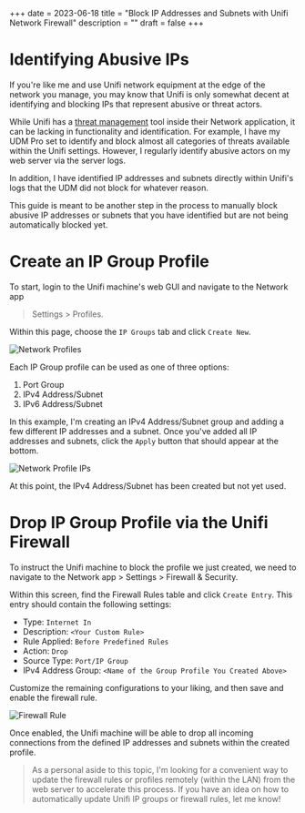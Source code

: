 +++
date = 2023-06-18
title = "Block IP Addresses and Subnets with Unifi Network Firewall"
description = ""
draft = false
+++

# Identifying Abusive IPs

If you're like me and use Unifi network equipment at the edge of the network
you manage, you may know that Unifi is only somewhat decent at identifying and
blocking IPs that represent abusive or threat actors.

While Unifi has a [threat
management](https://help.ui.com/hc/en-us/articles/360006893234-UniFi-Gateway-Threat-Management)
tool inside their Network application, it can be lacking in functionality and
identification. For example, I have my UDM Pro set to identify and block almost
all categories of threats available within the Unifi settings. However, I
regularly identify abusive actors on my web server via the server logs.

In addition, I have identified IP addresses and subnets directly within Unifi's
logs that the UDM did not block for whatever reason.

This guide is meant to be another step in the process to manually block abusive
IP addresses or subnets that you have identified but are not being automatically
blocked yet.

# Create an IP Group Profile

To start, login to the Unifi machine's web GUI and navigate to the Network app
> Settings > Profiles.

Within this page, choose the `IP Groups` tab and click `Create New`.

![Network
Profiles](https://img.cleberg.net/blog/20230618-unifi-ip-blocklist/unifi_profiles.png)

Each IP Group profile can be used as one of three options:

1. Port Group
2. IPv4 Address/Subnet
3. IPv6 Address/Subnet

In this example, I'm creating an IPv4 Address/Subnet group and adding a few
different IP addresses and a subnet. Once you've added all IP addresses and
subnets, click the `Apply` button that should appear at the bottom.

![Network Profile
IPs](https://img.cleberg.net/blog/20230618-unifi-ip-blocklist/abusive_ips.png)

At this point, the IPv4 Address/Subnet has been created but not yet used.

# Drop IP Group Profile via the Unifi Firewall

To instruct the Unifi machine to block the profile we just created, we need to
navigate to the Network app > Settings > Firewall & Security.

Within this screen, find the Firewall Rules table and click `Create Entry`. This
entry should contain the following settings:

- Type: `Internet In`
- Description: `<Your Custom Rule>`
- Rule Applied: `Before Predefined Rules`
- Action: `Drop`
- Source Type: `Port/IP Group`
- IPv4 Address Group: `<Name of the Group Profile You Created Above>`

Customize the remaining configurations to your liking, and then save and enable
the firewall rule.

![Firewall
Rule](https://img.cleberg.net/blog/20230618-unifi-ip-blocklist/firewall_drop_rule.png)

Once enabled, the Unifi machine will be able to drop all incoming connections
from the defined IP addresses and subnets within the created profile.

> As a personal aside to this topic, I'm looking for a convenient way to update
> the firewall rules or profiles remotely (within the LAN) from the web server
> to accelerate this process. If you have an idea on how to automatically update
> Unifi IP groups or firewall rules, let me know!
